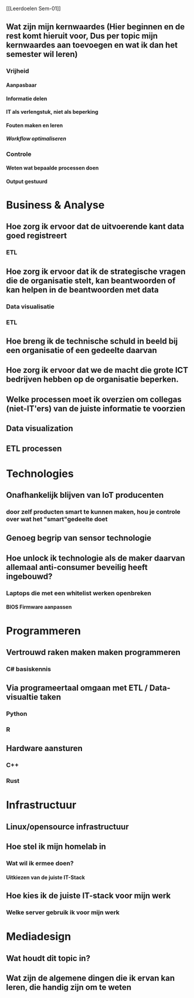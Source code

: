 [[Leerdoelen Sem-01]]

## Wat zijn mijn kernwaardes (Hier beginnen en de rest komt hieruit voor, Dus per topic mijn kernwaardes aan toevoegen en wat ik dan het semester wil leren)
### Vrijheid 
#### Aanpasbaar
#### Informatie delen
#### IT als verlengstuk, niet als beperking
#### Fouten maken en leren
##### Workflow optimaliseren 
### Controle
#### Weten wat bepaalde processen doen
#### Output gestuurd

# Business & Analyse
## Hoe zorg ik ervoor dat de uitvoerende kant data goed registreert
### ETL
## Hoe zorg ik ervoor dat ik de strategische vragen die de organisatie stelt, kan beantwoorden of kan helpen in de beantwoorden met data
### Data visualisatie
### ETL
## Hoe breng ik de technische schuld in beeld bij een organisatie of een gedeelte daarvan
## Hoe zorg ik ervoor dat we de macht die grote ICT bedrijven hebben op de organisatie beperken.

## Welke processen moet ik overzien om collegas (niet-IT'ers) van de juiste informatie te voorzien
## Data visualization
## ETL processen

# Technologies
## Onafhankelijk blijven van IoT producenten
### door zelf producten smart te kunnen maken, hou je controle over wat het "smart"gedeelte doet
## Genoeg begrip van sensor technologie 
## Hoe unlock ik technologie als de maker daarvan allemaal anti-consumer beveilig heeft ingebouwd?
### Laptops die met een whitelist werken openbreken
#### BIOS Firmware aanpassen



# Programmeren
## Vertrouwd raken maken maken programmeren
### C# basiskennis
## Via programeertaal omgaan met ETL / Data-visualtie taken
### Python
### R
## Hardware aansturen
### C++
### Rust


# Infrastructuur
## Linux/opensource infrastructuur
## Hoe stel ik mijn homelab in
### Wat wil ik ermee doen? 
#### Uitkiezen van de juiste IT-Stack
## Hoe kies ik de juiste IT-stack voor mijn werk
### Welke server gebruik ik voor mijn werk


# Mediadesign
## Wat houdt dit topic in?
## Wat zijn de algemene dingen die ik ervan kan leren, die handig zijn om te weten